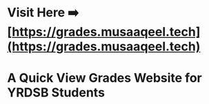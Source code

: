 # Visit Here ➡️ [https://grades.musaaqeel.tech](https://grades.musaaqeel.tech)

# A Quick View Grades Website for YRDSB Students
